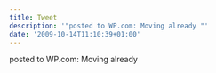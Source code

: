 ```yaml
---
title: Tweet
description: '"posted to WP.com: Moving already "'
date: '2009-10-14T11:10:39+01:00'
---
```

posted to WP.com: Moving already 
